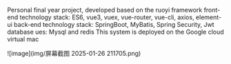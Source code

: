 Personal final year project, developed based on the ruoyi framework
front-end technology stack: ES6, vue3, vuex, vue-router, vue-cli, axios, element-ui
back-end technology stack: SpringBoot, MyBatis, Spring Security, Jwt
database ues: Mysql and redis
This system is deployed on the Google cloud virtual mac

![image](img/屏幕截图 2025-01-26 211705.png)

